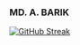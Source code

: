### MD. A. BARIK

[![GitHub Streak](https://github-readme-streak-stats.herokuapp.com?user=&theme=dark)](https://git.io/streak-stats)